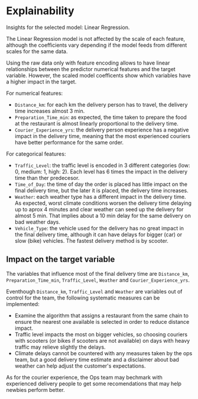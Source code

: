 # Explainability

Insights for the selected model: Linear Regression.

The Linear Regression model is not affected by the scale of each feature, although the coefficients vary depending if the model feeds from different scales for the same data.

Using the raw data only with feature encoding allows to have linear relationships between the predictor numerical features and the target variable. However, the scaled model coefficents show which variables have a higher impact in the target.

For numerical features:

* `Distance_km`: for each km the delivery person has to travel, the delivery time increases almost 3 min.
* `Preparation_Time_min`: as expected, the time taken to prepare the food at the restaurant is almost linearly proportional to the delivery time.
* `Courier_Experience_yrs`: the delivery person experience has a negative impact in the delivery time, meaning that the most experienced couriers have better performance for the same order.

For categorical features:

* `Traffic_Level`: the traffic level is encoded in 3 different categories (low: 0, medium: 1, high: 2). Each level has 6 times the impact in the delivery time than ther predecesor.
* `Time_of_Day`: the time of day the order is placed has little impact on the final delivery time, but the later it is placed, the delivery time increases.
* `Weather`: each weather type has a different impact in the delivery time. As expected, worst climate conditions worsen the delivery time delaying up to aprox 4 minutes and clear weather can seed up the delivery for almost 5 min. That implies about a 10 min delay for the same delivery on bad weather days.
* `Vehicle_Type`: the vehicle used for the delivery has no great impact in the final delivery time, although it can have delays for bigger (car) or slow (bike) vehicles. The fastest delivery method is by scooter.

## Impact on the target variable

The variables that influence most of the final delivery time are `Distance_km`, `Preparation_Time_min`, `Traffic_Level`, `Weather` and `Courier_Experience_yrs`. 

Eventhough `Distance_km`, `Traffic_Level` and `Weather` are variables out of control for the team, the following systematic measures can be implemented:
* Examine the algorithm that assigns a restaurant from the same chain to ensure the nearest one available is selected in order to reduce distance impact.
* Traffic level impacts the most on bigger vehicles, so choosing couriers with scooters (or bikes if scooters are not available) on days with heavy traffic may relieve slightly the delays.
* Climate delays cannot be countered with any measures taken by the ops team, but a good delivery time estimate and a disclaimer about bad weather can help adjust the customer's expectations.

As for the courier experience, the Ops team may bechmark with experienced delivery people to get some recomendations that may help newbies perform better.